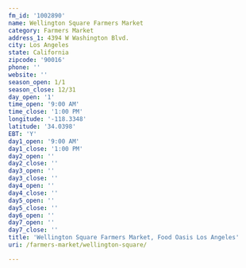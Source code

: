 ```yaml
---
fm_id: '1002890'
name: Wellington Square Farmers Market
category: Farmers Market
address_1: 4394 W Washington Blvd.
city: Los Angeles
state: California
zipcode: '90016'
phone: ''
website: ''
season_open: 1/1
season_close: 12/31
day_open: '1'
time_open: '9:00 AM'
time_close: '1:00 PM'
longitude: '-118.3348'
latitude: '34.0398'
EBT: 'Y'
day1_open: '9:00 AM'
day1_close: '1:00 PM'
day2_open: ''
day2_close: ''
day3_open: ''
day3_close: ''
day4_open: ''
day4_close: ''
day5_open: ''
day5_close: ''
day6_open: ''
day7_open: ''
day7_close: ''
title: 'Wellington Square Farmers Market, Food Oasis Los Angeles'
uri: /farmers-market/wellington-square/

---
```

